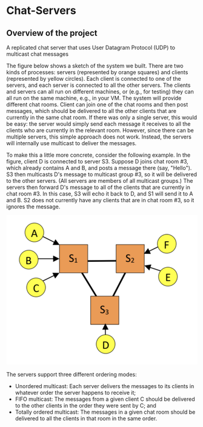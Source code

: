 # Chat-Servers

## Overview of the project

A replicated chat server that uses User Datagram Protocol (UDP) to multicast chat messages

The figure below shows a sketch of the system we built. There are two kinds of processes: servers (represented by orange squares) and clients (represented by yellow circles). Each client is connected to one of the servers, and each server is connected to all the
other servers. The clients and servers can all run on different machines, or (e.g., for testing) they can all run on the same machine, e.g., in your VM. The system will provide different chat rooms. Client can join one of the chat rooms and then post messages, which should be delivered to all the other clients that are
currently in the same chat room. If there was only a single server, this would be easy: the server would simply send each message it receives to all the clients who are currently in the relevant room. However,
since there can be multiple servers, this simple approach does not work. Instead, the servers will internally use multicast to deliver the messages.


To make this a little more concrete, consider the following example. In the figure, client D is connected to
server S3. Suppose D joins chat room #3, which already contains A and B, and posts a message there (say,
"Hello"). S3 then multicasts D's message to multicast group #3, so it will be delivered to the other servers.
(All servers are members of all multicast groups.) The servers then forward D's message to all of the clients
that are currently in chat room #3. In this case, S3 will echo it back to D, and S1 will send it to A and B. S2
does not currently have any clients that are in chat room #3, so it ignores the message.


![Screenshot](https://github.com/saurabhraut99/Chat-Servers/blob/main/Chat%20server%20architecture.png)


The servers support three different ordering modes:
- Unordered multicast: Each server delivers the messages to its clients in whatever order the server
happens to receive it;
- FIFO multicast: The messages from a given client C should be delivered to the other clients in the
order they were sent by C; and
- Totally ordered multicast: The messages in a given chat room should be delivered to all the clients
in that room in the same order.
